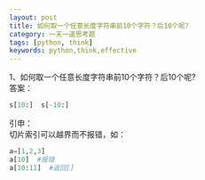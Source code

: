 ```yaml
---
layout: post
title: 如何取一个任意长度字符串前10个字符？后10个呢?
category: 一天一道思考题
tags: [python, think]
keywords: python,think,effective
---
```


1、如何取一个任意长度字符串前10个字符？后10个呢?  
答案：
```python
s[10:]  s[-10:]  
```
引申：  
切片索引可以越界而不报错，如：  
```python
a=[1,2,3]  
a[10]  #报错  
a[10:11]  #返回[]  
```

